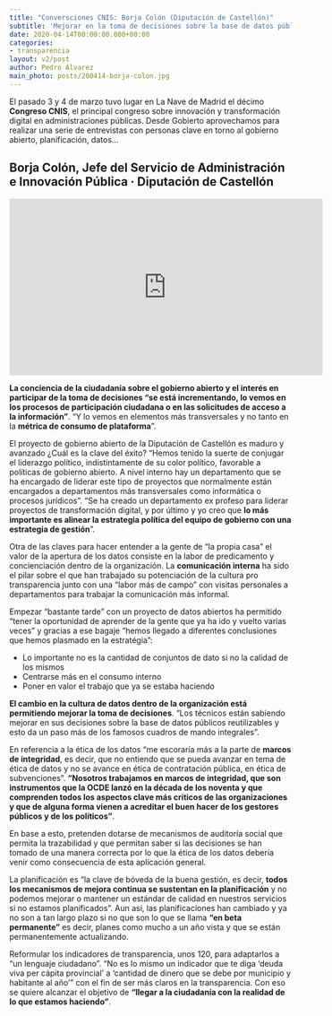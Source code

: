 ```yaml
---
title: "Conversciones CNIS: Borja Colón (Diputación de Castellón)"
subtitle: 'Mejorar en la toma de decisiones sobre la base de datos públicos reutilizables'
date: 2020-04-14T00:00:00.000+00:00
categories:
- transparencia
layout: v2/post
author: Pedro Álvarez
main_photo: posts/200414-borja-colon.jpg
---
```


El pasado 3 y 4 de marzo tuvo lugar en La Nave de Madrid el décimo **Congreso CNIS**, el principal congreso sobre innovación y transformación digital en administraciones públicas. Desde Gobierto aprovechamos para realizar una serie de entrevistas con personas clave en torno al gobierno abierto, planificación, datos...

## Borja Colón, Jefe del Servicio de Administración e Innovación Pública · Diputación de Castellón

<div class="video_wrapper bigger">
<iframe width="560" height="315" src="https://www.youtube.com/embed/gTooRoSfKCM" frameborder="0" allow="accelerometer; autoplay; encrypted-media; gyroscope; picture-in-picture" allowfullscreen></iframe>
</div>

**La conciencia de la ciudadanía sobre el gobierno abierto y el interés en participar de la toma de decisiones “se está incrementando, lo vemos en los procesos de participación ciudadana o en las solicitudes de acceso a la información”**. “Y lo vemos en elementos más transversales y no tanto en la **métrica de consumo de plataforma**”.

El proyecto de gobierno abierto de la Diputación de Castellón es maduro y avanzado ¿Cuál es la clave del éxito? “Hemos tenido la suerte de conjugar el liderazgo político, indistintamente de su color político, favorable a políticas de gobierno abierto. A nivel interno hay un departamento que se ha encargado de liderar este tipo de proyectos que normalmente están encargados a departamentos más transversales como informática o procesos jurídicos”. “Se ha creado un departamento ex profeso para liderar proyectos de transformación digital, y por último y yo creo que **lo más importante es alinear la estrategia política del equipo de gobierno con una estrategia de gestión**”.

Otra de las claves para hacer entender a la gente de “la propia casa” el valor de la apertura de los datos consiste en la labor de predicamento y concienciación dentro de la organización. La **comunicación interna** ha sido el pilar sobre el que han trabajado su potenciación de la cultura pro transparencia junto con una “labor más de campo” con visitas personales a departamentos para trabajar la comunicación más informal. 

Empezar “bastante tarde” con un proyecto de datos abiertos ha permitido “tener la oportunidad de aprender de la gente que ya ha ido y vuelto varias veces” y gracias a ese bagaje “hemos llegado a diferentes conclusiones que hemos plasmado en la estratégia”:

- Lo importante no es la cantidad de conjuntos de dato si no la calidad de los mismos
- Centrarse más en el consumo interno
- Poner en valor el trabajo que ya se estaba haciendo

**El cambio en la cultura de datos dentro de la organización está permitiendo mejorar la toma de decisiones**. “Los técnicos están sabiendo mejorar en sus decisiones sobre la base de datos públicos reutilizables y esto da un paso más de los famosos cuadros de mando integrales”.

En referencia a la ética de los datos “me escoraría más a la parte de **marcos de integridad**, es decir, que no entiendo que se pueda avanzar en tema de ética de datos y no se avance en ética de contratación pública, en ética de subvenciones”. **“Nosotros trabajamos en marcos de integridad, que son instrumentos que la OCDE lanzó en la década de los noventa y que comprenden todos los aspectos clave más críticos de las organizaciones y que de alguna forma vienen a acreditar el buen hacer de los gestores públicos y de los políticos”**.  

En base a esto, pretenden dotarse de mecanismos de auditoría social que permita la trazabilidad y que permitan saber si las decisiones se han tomado de una manera correcta por lo que la ética de los datos debería venir como consecuencia de esta aplicación general.

La planificación es “la clave de bóveda de la buena gestión, es decir, **todos los mecanismos de mejora continua se sustentan en la planificación** y no podemos mejorar o mantener un estándar de calidad en nuestros servicios si no estamos planificados”. Aun así, las planificaciones han cambiado y ya no son a tan largo plazo si no que son lo que se llama **“en beta permanente”** es decir, planes como mucho a un año vista y que se están permanentemente actualizando. 

Reformular los indicadores de transparencia, unos 120, para adaptarlos a “un lenguaje ciudadano”. “No es lo mismo un indicador que te diga ‘deuda viva per cápita provincial’ a ‘cantidad de dinero que se debe por municipio y habitante al año’” con el fin de ser más claros en la transparencia. Con eso se quiere alcanzar el objetivo de **“llegar a la ciudadanía con la realidad de lo que estamos haciendo”**. 
